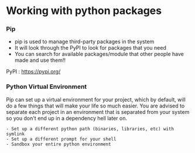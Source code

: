 # Working with python packages

### Pip

- pip is used to manage third-party packages in the system
- It will look through the PyPI to look for packages that you need
- You can search for available packages/module that other people have made and use them!!

PyPI : <https://pypi.org/>

### Python Virtual Environment

Pip can set up a virtual environment for your project, which by default, will do a few things that will make your life so much easier. You are advised to separate each project in an environment that is separated from your system so you don't end up in a dependency hell later on.

    - Set up a different python path (binaries, libraries, etc) with symlink
    - Set up a different prompt for your shell
    - Sandbox your entire python environment
